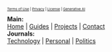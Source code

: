 <sup><sup><sup>
[Terms of Use](/special/tos.html) |
[Privacy](/special/privacy.html) |
[License](/special/license.html) |
[Generative AI](/special/gen-ai.html) </br></br>
</sup></sup></sup>
**Main:** </br>
[Home](/index.html) |
[Guides](/guides/index-guides.html) |
[Projects](/projects.html) |
[Contact](/contact.html) </br>
**Journals:** </br>
[Technology](/journal/tech/index-tech.html) |
[Personal](/journal/personal/index-personal.html) |
[Politics](/journal/politics/index-politics.html)
